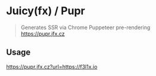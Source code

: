 # Juicy(fx) / Pupr

> Generates SSR via Chrome Puppeteer pre-rendering
> https://pupr.jfx.cz

## Usage

https://pupr.jfx.cz?url=https://f3l1x.io
